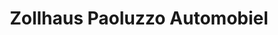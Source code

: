 ---
title: "Zollhaus Paoluzzo Automobiel"
url: /nidau/zollhaus-paoluzzo-automobiel/
shop: Autohaus
---
